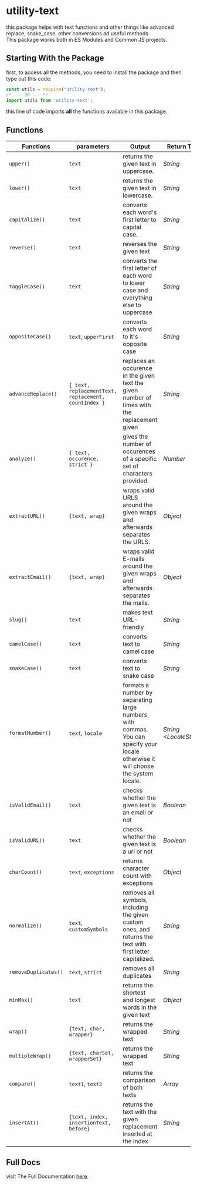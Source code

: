 # utility-text
this package helps with text functions and other things like advanced replace, snake_case, other conversions ad useful methods.
<br>This package works both in ES Modules and Common JS projects.

## Starting With the Package
first, to access all the methods, you need to install the package and then type out this code:
```js
const utils = require("utility-text");
/* --- OR --- */
import utils from 'utility-text';
```
this line of code imports <b>all</b> the functions available in this package.

## Functions
| Functions | parameters | Output | Return Type |
|---------|------------------|--------------------------------|-------------|
| `upper()` | `text` | returns the given text in uppercase. | <i>String</i> |
| `lower()` | `text` | returns the given text in lowercase. | <i>String</i> |
| `capitalize()` | `text` | converts each word's first letter to capital case. | <i>String</i> |
| `reverse()` | `text` | reverses the given text | <i>String</i> |
| `toggleCase()` | `text` | converts the first letter of each word to lower case and everything else to uppercase | <i>String</i> |
| `oppositeCase()` | `text`, `upperFirst` | converts each word to it's opposite case | <i>String</i> |
| `advanceReplace()` | `{ text, replacementText, replacement, countIndex }` | replaces an occurence in the given text the given number of times with the replacement given | <i>String</i> |
| `analyze()` | `{ text, occurence, strict }` | gives the number of occurences of a specific set of characters provided. | <i>Number</i> |
| `extractURL()` | `{text, wrap}` | wraps valid URLS around the given wraps and afterwards separates the URLS. | <i>Object</i> |
| `extractEmail()` | `{text, wrap}` | wraps valid E-mails around the given wraps and afterwards separates the mails. | <i>Object</i> |
| `slug()` | `text` | makes text URL-friendly | <i>String</i> |
| `camelCase()` | `text` | converts text to camel case | <i>String</i> |
| `snakeCase()` | `text` | converts text to snake case | <i>String</i> |
| `formatNumber()` | `text`, `locale` | formats a number by separating large numbers with commas. You can specify your locale otherwise it will choose the system locale. | <i>String &lt;LocaleString&gt;</i> |
| `isValidEmail()` | `text` | checks whether the given text is an email or not | <i>Boolean</i> |
| `isValidURL()` | `text` | checks whether the given text is a url or not | <i>Boolean</i> |
| `charCount()` | `text`, `exceptions` | returns character count with exceptions | <i>Object</i> |
| `normalize()` | `text`, `customSymbols` | removes all symbols, including the given custom ones, and returns the text with first letter capitalized. | <i>String</i> |
| `removeDuplicates()` | `text`, `strict` | removes all duplicates | <i>String</i> |
| `minMax()` | `text` | returns the shortest and longest words in the given text | <i>Object</i> |
| `wrap()` | `{text, char, wrapper}` | returns the wrapped text | <i>String</i> |
| `multipleWrap()` | `{text, charSet, wrapperSet}` | returns the wrapped text | <i>String</i> |
| `compare()` | `text1`, `text2` | returns the comparison of both texts | <i>Array</i> |
| `insertAt()` | `{text, index, insertionText, before}` | returns the text with the given replacement inserted at the index | <i>String</i> |

## Full Docs
visit The Full Documentation <a href="https://utility-text.vercel.app">here</a>. 